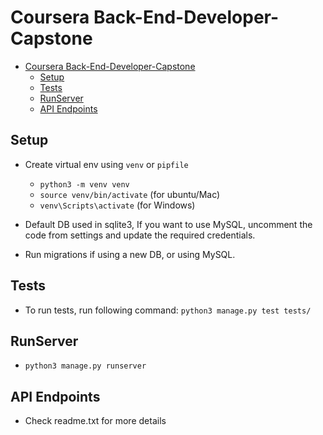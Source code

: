 # Coursera Back-End-Developer-Capstone

- [Coursera Back-End-Developer-Capstone](#coursera-back-end-developer-capstone)
  - [Setup](#setup)
  - [Tests](#tests)
  - [RunServer](#runserver)
  - [API Endpoints](#api-endpoints)

## Setup

- Create virtual env using `venv` or `pipfile`
  - `python3 -m venv venv`
  - `source venv/bin/activate` (for ubuntu/Mac)
  - `venv\Scripts\activate` (for Windows)

- Default DB used in sqlite3, If you want to use MySQL, uncomment the code from settings and update the required credentials.

- Run migrations if using a new DB, or using MySQL.

## Tests

- To run tests, run following command: `python3 manage.py test tests/`

## RunServer

- `python3 manage.py runserver`

## API Endpoints

- Check readme.txt for more details
